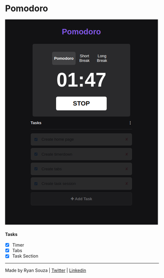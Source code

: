 # Pomodoro

![Print](/.github/print.png)

#### Tasks

- [x] Timer
- [x] Tabs
- [x] Task Section

---

Made by Ryan Souza | [Twitter](https://twitter.com/nuloki_ 'Twitter') | [Linkedin](https://www.linkedin.com/in/ryan-souza-428a951a5/ 'Linkedin')
